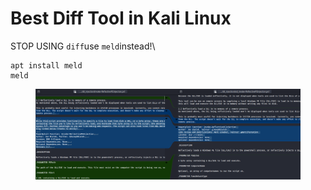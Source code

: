 # Best Diff Tool in Kali Linux

STOP USING `diff`use `meld`instead!\


```
apt install meld
meld
```

<figure><img src="../.gitbook/assets/image (299).png" alt=""><figcaption></figcaption></figure>
